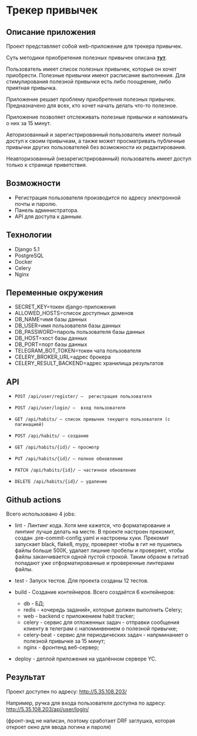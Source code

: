 # Трекер привычек

## Описание приложения

Проект представляет собой web-приложение для трекера привычек.

Суть методики приобретения полезных привычек описана [**тут**](https://www.google.com/amp/s/lifehacker.ru/pravilo-dvux-minut/amp/).

Пользователь имеет список полезных привычек, которые он хочет приобрести. Полезные привычки имеют расписание выполнения. Для стимулирования полезной привычки есть либо поощрение, либо приятная привычка.

Приложение решает проблему приобретения полезных привычек. Предназначено для всех, кто хочет начать делать что-то полезное.

Приложение позволяет отслеживать полезные привычки и напоминать о них за 15 минут.

Авторизованный и зарегистрированный пользователь имеет полный доступ к своим привычкам, а также может просматривать публичные привычки других пользователей без возможности их редактирования.

Неавторизованный (незарегистрированный) пользователь имеет доступ только к странице приветствия.

## Возможности

- Регистрация пользователя производится по адресу электронной почты и паролю.
- Панель администратора.
- API для доступа к данным.


## Технологии

* Django 5.1
* PostgreSQL
* Docker
* Celery
* Nginx

 ## Переменные окружения

- SECRET_KEY=токен django-приложения
- ALLOWED_HOSTS=список доступных доменов
- DB_NAME=имя базы данных
- DB_USER=имя пользователя базы данных
- DB_PASSWORD=пароль пользователя базы данных
- DB_HOST=хост базы данных
- DB_PORT=порт базы данных
- TELEGRAM_BOT_TOKEN=токен чата пользователя
- CELERY_BROKER_URL=адрес брокера
- CELERY_RESULT_BACKEND=адрес хранилища результатов

## API
- ```POST /api/user/register/ —  регистрация пользователя```

- ```POST /api/user/login/ —  вход пользователя```

- ```GET /api/habits/ — список привычек текущего пользователя (с пагинацией)```

- ```POST /api/habits/ — создание```

- ```GET /api/habits/{id}/ — просмотр```

- ```PUT /api/habits/{id}/ — полное обновление```

- ```PATCH /api/habits/{id}/ — частичное обновление```

- ```DELETE /api/habits/{id}/ — удаление```

## Github actions

Всего использовано 4 jobs:

- lint - Линтинг кода. Хотя мне кажется, что форматирование и линтинг лучше делать на месте. В проекте настроен прекомит, создан .pre-commit-config.yaml и настроены хуки. Прекомит запускает black, flake8, mypy, проверяет чтобы в гит не пушились файлы больше 500К, удалает лишние пробелы и проверяет, чтобы файлы заканчивается одной пустой строкой. Таким обраом в гитхаб попадают уже отформатированные и проверенные линтерами файлы.

- test - Запуск тестов. Для проекта созданы 12 тестов.

- build - Создание контейнеров. Всего создаётся 6 контейнеров:
  * db - БД;
  * redis - «очередь заданий», которые должен выполнить Celery;
  * web - backend с приложением habit tracker;
  * celery - сервис для отложенных задач - отправки сообщения клиенту в телеграм с напоминвением о полезной привычке;
  * celery-beat - сервис для периодических задач - напрминаниет о полезной привычке за 15 минут;
  * nginx - фронтенд веб-сервер;

- deploy - деплой приложения на удалённом сервере YC.

## Результат
Проект доступен по адресу: http://5.35.108.203/

Например, ручка для входа пользователя доступна по адресу: http://5.35.108.203/api/user/login/

(фронт-энд не написан, поэтому сработает DRF заглушка, которая откроет окно для ввода логина и пароля)
